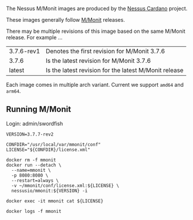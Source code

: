 
The Nessus M/Monit images are produced by the [Nessus Cardano](https://github.com/tdiesler/nessus-cardano) project.

These images generally follow [M/Monit](https://www.mmonit.com/download/) releases.

There may be multiple revisions of this image based on the same M/Monit release. For example ...

|              |                                                                                                                           |
|:-------------|:--------------------------------------------------------------------------------------------------------------------------|
| 3.7.6-rev1   | Denotes the first revision for M/Monit 3.7.6 |
| 3.7.6        | Is the latest revision for M/Monit 3.7.6 |
| latest       | Is the latest revision for the latest M/Monit release |

Each image comes in multiple arch variant. Current we support `amd64` and `arm64`.

## Running M/Monit

Login: admin/swordfish

```
VERSION=3.7.7-rev2

CONFDIR="/usr/local/var/mmonit/conf"
LICENSE="${CONFDIR}/license.xml"

docker rm -f mmonit
docker run --detach \
  --name=mmonit \
  -p 8080:8080 \
  --restart=always \
  -v ~/mmonit/conf/license.xml:${LICENSE} \
  nessusio/mmonit:${VERSION} -i

docker exec -it mmonit cat ${LICENSE}

docker logs -f mmonit
```
